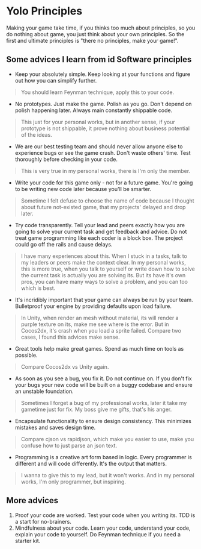Yolo Principles
===============
Making your game take time, if you thinks too much about principles, so you do nothing about game, you just think about your own principles. So the first and ultimate principles is "there no principles, make your game!".

Some advices I learn from id Software principles
------------------------------------------------
- Keep your absolutely simple. Keep looking at your functions and figure out how you can simplify further.
> You should learn Feynman technique, apply this to your code.

- No prototypes. Just make the game. Polish as you go. Don't depend on polish happening later. Always main constantly shippable code.
> This just for your personal works, but in another sense, if your prototype is not shippable, it prove nothing about business potential of the ideas.

- We are our best testing team and should never allow anyone else to experience bugs or see the game crash. Don't waste others' time. Test thoroughly before checking in your code.
> This is very true in my personal works, there is I'm only the member.

- Write your code for this game only - not for a future game. You're going to be writing new code later because you'll be smarter.
> Sometime I felt defuse to choose the name of code because I thought about future not-existed game, that my projects' delayed and drop later.

- Try code transparently. Tell your lead and peers exactly how you are going to solve your current task and get feedback and advice. Do not treat game programming like each coder is a block box. The project could go off the rails and cause delays.
> I have many experiences about this. When I stuck in a tasks, talk to my leaders or peers make the context clear. In my personal works, this is more true, when you talk to yourself or write down how to solve the current task is actually you are solving its. But its have it's own pros, you can have many ways to solve a problem, and you can too which is best.

- It's incridibly important that your game can always be run by your team. Bulletproof your engine by providing defaults upon load failure.
> In Unity, when render an mesh without material, its will render a purple texture on its, make me see where is the error. But in Cocos2dx, it's crash when you load a sprite failed. Compare two cases, I found this advices make sense.

- Great tools help make great games. Spend as much time on tools as possible.
> Compare Cocos2dx vs Unity again.

- As soon as you see a bug, you fix it. Do not continue on. If you don't fix your bugs your new code will be built on a buggy codebase and ensure an unstable foundation. 
> Sometimes I forget a bug of my professional works, later it take my gametime just for fix. My boss give me gifts, that's his anger.

- Encapsulate functionality to ensure design consistency. This minimizes mistakes and saves design time.
> Compare cjson vs rapidjson, which make you easier to use, make you confuse how to just parse an json text.

- Programming is a creative art form based in logic. Every programmer is different and will code differently. It's the output that matters.
> I wanna to give this to my lead, but it won't works. And in my personal works, I'm only programmer, but inspiring.

More advices
------------

1. Proof your code are worked. Test your code when you writing its. TDD is a start for no-brainers.
2. Mindfulness about your code. Learn your code, understand your code, explain your code to yourself. Do Feynman technique if you need a starter kit.
